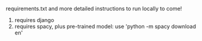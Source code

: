 requirements.txt and more detailed instructions to run locally to come!

1. requires django
2. requires spacy, plus pre-trained model: use 'python -m spacy download en'

